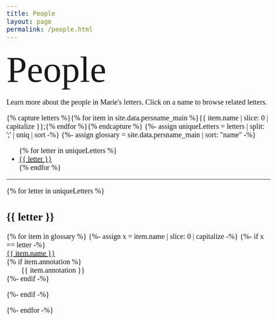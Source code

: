 ```yaml
---
title: People
layout: page
permalink: /people.html
---
```

<style>
body {
  font-family: 'Playfair Display', serif;
    font-size: 20px;
}

.title {
        font-family: 'Dawning of a New Day', cursive;
        font-size: 100px;
      }
    </style>

<div class="title">People</div>
<div class="body">
<p>Learn more about the people in Marie's letters. Click on a name to browse related letters.</p>

{% capture letters %}{% for item in site.data.persname_main %}{{ item.name | slice: 0 | capitalize }};{% endfor %}{% endcapture %}
{%- assign uniqueLetters = letters | split: ';' | uniq | sort -%}
{%- assign glossary = site.data.persname_main | sort: "name" -%}

<ul class="list-inline">
{% for letter in uniqueLetters %}
<li class="list-inline-item h2"><a href="#{{ letter }}">{{ letter }}</a></li>
{% endfor %}
</ul>
<hr></div>



{% for letter in uniqueLetters %}
<h2 class="pt-4" id="{{ letter }}">{{ letter }}</h2>

<dl id="glossary-list">
{% for item in glossary %}
{%- assign x = item.name | slice: 0 | capitalize -%}
{%- if x == letter -%}
    <dt class="glossary-def"><div id="{{ item.key }}"><a href="{{ '/browse.html#' | append: item.key | relative_url }}">
    {{ item.name }}</a></div></dt> 
    {% if item.annotation %}<dd>{{ item.annotation }}</dd>{%- endif -%}
    
{%- endif -%}

</dl>
{%- endfor -%}


